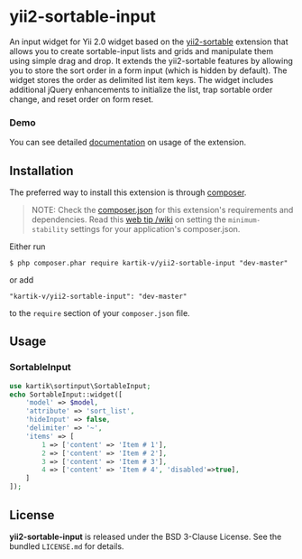 yii2-sortable-input
===================

An input widget for Yii 2.0 widget based on the [yii2-sortable](http://demos.krajee.com/sortable) extension that allows you to create sortable-input lists and grids and manipulate them 
using simple drag and drop. It extends the yii2-sortable features by allowing you to store the sort order in a form input (which is hidden by default). The widget stores the order as
delimited list item keys. The widget includes additional jQuery enhancements to initialize the list, trap sortable order change, and reset order on form reset. 

### Demo
You can see detailed [documentation](http://demos.krajee.com/sortable-input) on usage of the extension.

## Installation

The preferred way to install this extension is through [composer](http://getcomposer.org/download/).

> NOTE: Check the [composer.json](https://github.com/kartik-v/yii2-sortable-input/blob/master/composer.json) for this extension's requirements and dependencies. Read this [web tip /wiki](http://webtips.krajee.com/setting-composer-minimum-stability-application/) on setting the `minimum-stability` settings for your application's composer.json.

Either run

```
$ php composer.phar require kartik-v/yii2-sortable-input "dev-master"
```

or add

```
"kartik-v/yii2-sortable-input": "dev-master"
```

to the ```require``` section of your `composer.json` file.

## Usage

### SortableInput

```php
use kartik\sortinput\SortableInput;
echo SortableInput::widget([
    'model' => $model,
    'attribute' => 'sort_list',
    'hideInput' => false,
    'delimiter' => '~',
    'items' => [
        1 => ['content' => 'Item # 1'],
        2 => ['content' => 'Item # 2'],
        3 => ['content' => 'Item # 3'],
        4 => ['content' => 'Item # 4', 'disabled'=>true],
    ]   
]);
```

## License

**yii2-sortable-input** is released under the BSD 3-Clause License. See the bundled `LICENSE.md` for details.